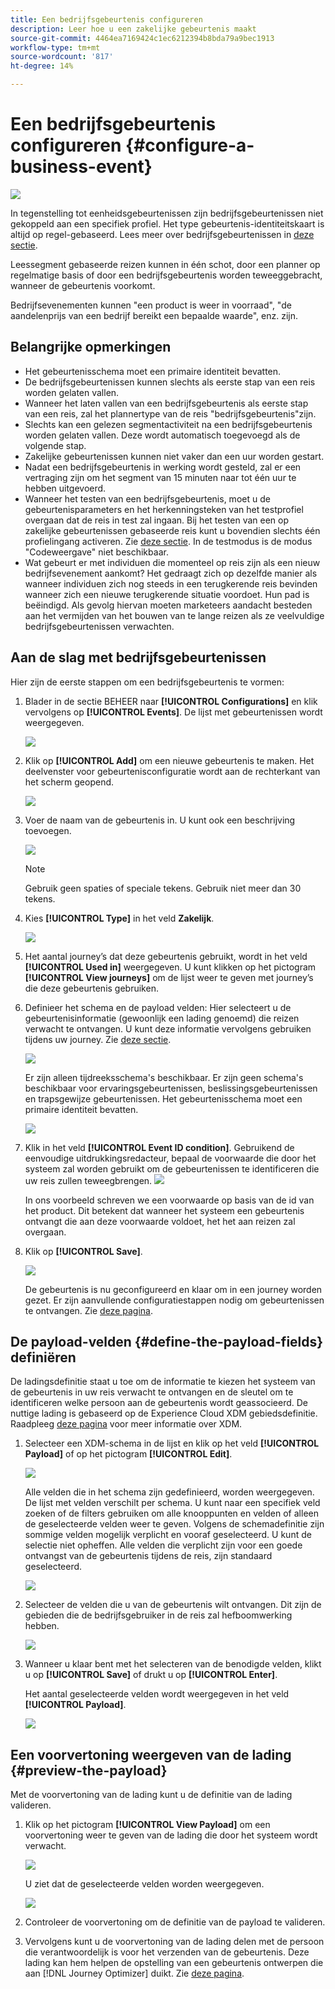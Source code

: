 ```yaml
---
title: Een bedrijfsgebeurtenis configureren
description: Leer hoe u een zakelijke gebeurtenis maakt
source-git-commit: 4464ea7169424c1ec6212394b8bda79a9bec1913
workflow-type: tm+mt
source-wordcount: '817'
ht-degree: 14%

---
```


# Een bedrijfsgebeurtenis configureren {#configure-a-business-event}

![](../assets/do-not-localize/badge.png)

In tegenstelling tot eenheidsgebeurtenissen zijn bedrijfsgebeurtenissen niet gekoppeld aan een specifiek profiel. Het type gebeurtenis-identiteitskaart is altijd op regel-gebaseerd. Lees meer over bedrijfsgebeurtenissen in [deze sectie](../event/about-events.md).

Leessegment gebaseerde reizen kunnen in één schot, door een planner op regelmatige basis of door een bedrijfsgebeurtenis worden teweeggebracht, wanneer de gebeurtenis voorkomt.

Bedrijfsevenementen kunnen &quot;een product is weer in voorraad&quot;, &quot;de aandelenprijs van een bedrijf bereikt een bepaalde waarde&quot;, enz. zijn.

## Belangrijke opmerkingen

* Het gebeurtenisschema moet een primaire identiteit bevatten.
* De bedrijfsgebeurtenissen kunnen slechts als eerste stap van een reis worden gelaten vallen.
* Wanneer het laten vallen van een bedrijfsgebeurtenis als eerste stap van een reis, zal het plannertype van de reis &quot;bedrijfsgebeurtenis&quot;zijn.
* Slechts kan een gelezen segmentactiviteit na een bedrijfsgebeurtenis worden gelaten vallen. Deze wordt automatisch toegevoegd als de volgende stap.
* Zakelijke gebeurtenissen kunnen niet vaker dan een uur worden gestart.
* Nadat een bedrijfsgebeurtenis in werking wordt gesteld, zal er een vertraging zijn om het segment van 15 minuten naar tot één uur te hebben uitgevoerd.
* Wanneer het testen van een bedrijfsgebeurtenis, moet u de gebeurtenisparameters en het herkenningsteken van het testprofiel overgaan dat de reis in test zal ingaan. Bij het testen van een op zakelijke gebeurtenissen gebaseerde reis kunt u bovendien slechts één profielingang activeren. Zie [deze sectie](../building-journeys/testing-the-journey.md#test-business). In de testmodus is de modus &quot;Codeweergave&quot; niet beschikbaar.
* Wat gebeurt er met individuen die momenteel op reis zijn als een nieuw bedrijfsevenement aankomt? Het gedraagt zich op dezelfde manier als wanneer individuen zich nog steeds in een terugkerende reis bevinden wanneer zich een nieuwe terugkerende situatie voordoet. Hun pad is beëindigd. Als gevolg hiervan moeten marketeers aandacht besteden aan het vermijden van het bouwen van te lange reizen als ze veelvuldige bedrijfsgebeurtenissen verwachten.

## Aan de slag met bedrijfsgebeurtenissen

Hier zijn de eerste stappen om een bedrijfsgebeurtenis te vormen:

1. Blader in de sectie BEHEER naar **[!UICONTROL Configurations]** en klik vervolgens op **[!UICONTROL Events]**. De lijst met gebeurtenissen wordt weergegeven.

   ![](../assets/jo-event1.png)

1. Klik op **[!UICONTROL Add]** om een nieuwe gebeurtenis te maken. Het deelvenster voor gebeurtenisconfiguratie wordt aan de rechterkant van het scherm geopend.

   ![](../assets/jo-event2.png)

1. Voer de naam van de gebeurtenis in. U kunt ook een beschrijving toevoegen.

   ![](../assets/jo-event3-business.png)

   >[!NOTE]
   >
   >Gebruik geen spaties of speciale tekens. Gebruik niet meer dan 30 tekens.

1. Kies **[!UICONTROL Type]** in het veld **Zakelijk**.

   ![](../assets/jo-event3bis-business.png)

1. Het aantal journey’s dat deze gebeurtenis gebruikt, wordt in het veld **[!UICONTROL Used in]** weergegeven. U kunt klikken op het pictogram **[!UICONTROL View journeys]** om de lijst weer te geven met journey’s die deze gebeurtenis gebruiken.

1. Definieer het schema en de payload velden: Hier selecteert u de gebeurtenisinformatie (gewoonlijk een lading genoemd) die reizen verwacht te ontvangen. U kunt deze informatie vervolgens gebruiken tijdens uw journey. Zie [deze sectie](../event/about-creating-business.md#define-the-payload-fields).

   ![](../assets/jo-event5-business.png)

   Er zijn alleen tijdreeksschema&#39;s beschikbaar. Er zijn geen schema&#39;s beschikbaar voor ervaringsgebeurtenissen, beslissingsgebeurtenissen en trapsgewijze gebeurtenissen. Het gebeurtenisschema moet een primaire identiteit bevatten.

   ![](../assets/test-profiles-4.png)

1. Klik in het veld **[!UICONTROL Event ID condition]**. Gebruikend de eenvoudige uitdrukkingsredacteur, bepaal de voorwaarde die door het systeem zal worden gebruikt om de gebeurtenissen te identificeren die uw reis zullen teweegbrengen.
   ![](../assets/jo-event6-business.png)

   In ons voorbeeld schreven we een voorwaarde op basis van de id van het product. Dit betekent dat wanneer het systeem een gebeurtenis ontvangt die aan deze voorwaarde voldoet, het het aan reizen zal overgaan.

1. Klik op **[!UICONTROL Save]**.

   ![](../assets/journey7-business.png)

   De gebeurtenis is nu geconfigureerd en klaar om in een journey worden gezet. Er zijn aanvullende configuratiestappen nodig om gebeurtenissen te ontvangen. Zie [deze pagina](../event/additional-steps-to-send-events-to-journey-orchestration.md).

## De payload-velden {#define-the-payload-fields} definiëren

De ladingsdefinitie staat u toe om de informatie te kiezen het systeem van de gebeurtenis in uw reis verwacht te ontvangen en de sleutel om te identificeren welke persoon aan de gebeurtenis wordt geassocieerd. De nuttige lading is gebaseerd op de Experience Cloud XDM gebiedsdefinitie. Raadpleeg [deze pagina](https://experienceleague.adobe.com/docs/experience-platform/xdm/home.html?lang=nl) voor meer informatie over XDM.

1. Selecteer een XDM-schema in de lijst en klik op het veld **[!UICONTROL Payload]** of op het pictogram **[!UICONTROL Edit]**.

   ![](../assets/journey8-business.png)

   Alle velden die in het schema zijn gedefinieerd, worden weergegeven. De lijst met velden verschilt per schema. U kunt naar een specifiek veld zoeken of de filters gebruiken om alle knooppunten en velden of alleen de geselecteerde velden weer te geven. Volgens de schemadefinitie zijn sommige velden mogelijk verplicht en vooraf geselecteerd. U kunt de selectie niet opheffen. Alle velden die verplicht zijn voor een goede ontvangst van de gebeurtenis tijdens de reis, zijn standaard geselecteerd.

   ![](../assets/journey9-business.png)

1. Selecteer de velden die u van de gebeurtenis wilt ontvangen. Dit zijn de gebieden die de bedrijfsgebruiker in de reis zal hefboomwerking hebben.

   ![](../assets/journey10-business.png)

1. Wanneer u klaar bent met het selecteren van de benodigde velden, klikt u op **[!UICONTROL Save]** of drukt u op **[!UICONTROL Enter]**.

   Het aantal geselecteerde velden wordt weergegeven in het veld **[!UICONTROL Payload]**.

   ![](../assets/journey12-business.png)

## Een voorvertoning weergeven van de lading {#preview-the-payload}

Met de voorvertoning van de lading kunt u de definitie van de lading valideren.

1. Klik op het pictogram **[!UICONTROL View Payload]** om een voorvertoning weer te geven van de lading die door het systeem wordt verwacht.

   ![](../assets/journey13-business.png)

   U ziet dat de geselecteerde velden worden weergegeven.

   ![](../assets/journey14-business.png)

1. Controleer de voorvertoning om de definitie van de payload te valideren.

1. Vervolgens kunt u de voorvertoning van de lading delen met de persoon die verantwoordelijk is voor het verzenden van de gebeurtenis. Deze lading kan hem helpen de opstelling van een gebeurtenis ontwerpen die aan [!DNL Journey Optimizer] duikt. Zie [deze pagina](../event/additional-steps-to-send-events-to-journey-orchestration.md).
